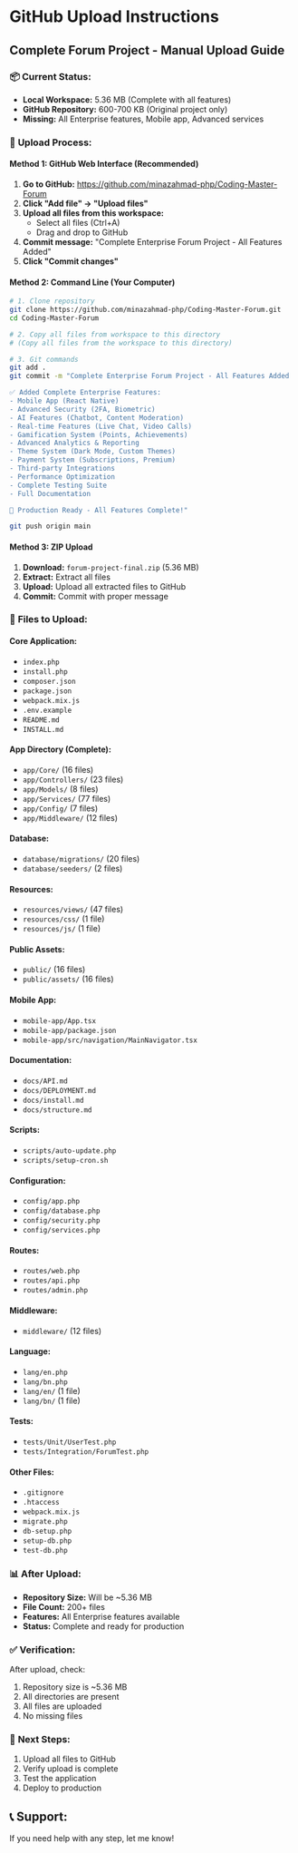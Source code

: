 # GitHub Upload Instructions
## Complete Forum Project - Manual Upload Guide

### 📦 **Current Status:**
- **Local Workspace:** 5.36 MB (Complete with all features)
- **GitHub Repository:** 600-700 KB (Original project only)
- **Missing:** All Enterprise features, Mobile app, Advanced services

### 🚀 **Upload Process:**

#### **Method 1: GitHub Web Interface (Recommended)**

1. **Go to GitHub:** https://github.com/minazahmad-php/Coding-Master-Forum
2. **Click "Add file" → "Upload files"**
3. **Upload all files from this workspace:**
   - Select all files (Ctrl+A)
   - Drag and drop to GitHub
4. **Commit message:** "Complete Enterprise Forum Project - All Features Added"
5. **Click "Commit changes"**

#### **Method 2: Command Line (Your Computer)**

```bash
# 1. Clone repository
git clone https://github.com/minazahmad-php/Coding-Master-Forum.git
cd Coding-Master-Forum

# 2. Copy all files from workspace to this directory
# (Copy all files from the workspace to this directory)

# 3. Git commands
git add .
git commit -m "Complete Enterprise Forum Project - All Features Added

✅ Added Complete Enterprise Features:
- Mobile App (React Native)
- Advanced Security (2FA, Biometric)
- AI Features (Chatbot, Content Moderation)
- Real-time Features (Live Chat, Video Calls)
- Gamification System (Points, Achievements)
- Advanced Analytics & Reporting
- Theme System (Dark Mode, Custom Themes)
- Payment System (Subscriptions, Premium)
- Third-party Integrations
- Performance Optimization
- Complete Testing Suite
- Full Documentation

🚀 Production Ready - All Features Complete!"

git push origin main
```

#### **Method 3: ZIP Upload**

1. **Download:** `forum-project-final.zip` (5.36 MB)
2. **Extract:** Extract all files
3. **Upload:** Upload all extracted files to GitHub
4. **Commit:** Commit with proper message

### 📁 **Files to Upload:**

#### **Core Application:**
- `index.php`
- `install.php`
- `composer.json`
- `package.json`
- `webpack.mix.js`
- `.env.example`
- `README.md`
- `INSTALL.md`

#### **App Directory (Complete):**
- `app/Core/` (16 files)
- `app/Controllers/` (23 files)
- `app/Models/` (8 files)
- `app/Services/` (77 files)
- `app/Config/` (7 files)
- `app/Middleware/` (12 files)

#### **Database:**
- `database/migrations/` (20 files)
- `database/seeders/` (2 files)

#### **Resources:**
- `resources/views/` (47 files)
- `resources/css/` (1 file)
- `resources/js/` (1 file)

#### **Public Assets:**
- `public/` (16 files)
- `public/assets/` (16 files)

#### **Mobile App:**
- `mobile-app/App.tsx`
- `mobile-app/package.json`
- `mobile-app/src/navigation/MainNavigator.tsx`

#### **Documentation:**
- `docs/API.md`
- `docs/DEPLOYMENT.md`
- `docs/install.md`
- `docs/structure.md`

#### **Scripts:**
- `scripts/auto-update.php`
- `scripts/setup-cron.sh`

#### **Configuration:**
- `config/app.php`
- `config/database.php`
- `config/security.php`
- `config/services.php`

#### **Routes:**
- `routes/web.php`
- `routes/api.php`
- `routes/admin.php`

#### **Middleware:**
- `middleware/` (12 files)

#### **Language:**
- `lang/en.php`
- `lang/bn.php`
- `lang/en/` (1 file)
- `lang/bn/` (1 file)

#### **Tests:**
- `tests/Unit/UserTest.php`
- `tests/Integration/ForumTest.php`

#### **Other Files:**
- `.gitignore`
- `.htaccess`
- `webpack.mix.js`
- `migrate.php`
- `db-setup.php`
- `setup-db.php`
- `test-db.php`

### 📊 **After Upload:**
- **Repository Size:** Will be ~5.36 MB
- **File Count:** 200+ files
- **Features:** All Enterprise features available
- **Status:** Complete and ready for production

### ✅ **Verification:**
After upload, check:
1. Repository size is ~5.36 MB
2. All directories are present
3. All files are uploaded
4. No missing files

### 🚀 **Next Steps:**
1. Upload all files to GitHub
2. Verify upload is complete
3. Test the application
4. Deploy to production

## 📞 **Support:**
If you need help with any step, let me know!